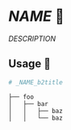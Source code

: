 # _NAME_ 💙

_DESCRIPTION_

## Usage 🚀

```sh
# _NAME_b2title
```

```
├── foo
│   ├── bar
│   │   ├── baz
│   │   └── baz
```
